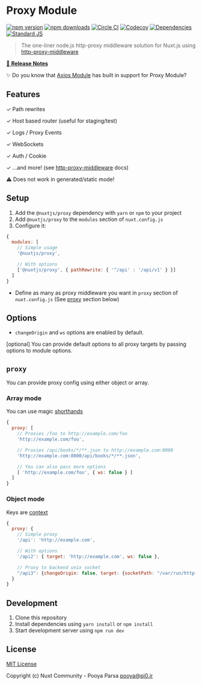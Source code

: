 # Proxy Module

[![npm version][npm-version-src]][npm-version-href]
[![npm downloads][npm-downloads-src]][npm-downloads-href]
[![Circle CI][circle-ci-src]][circle-ci-href]
[![Codecov][codecov-src]][codecov-href]
[![Dependencies][david-dm-src]][david-dm-href]
[![Standard JS][standard-js-src]][standard-js-href]

> The one-liner node.js http-proxy middleware solution for Nuxt.js using [http-proxy-middleware](https://github.com/chimurai/http-proxy-middleware)

[📖 **Release Notes**](./CHANGELOG.md)

✨ Do you know that [Axios Module](https://github.com/nuxt-community/axios-module) has built in support for Proxy Module?

## Features

✓ Path rewrites

✓ Host based router (useful for staging/test)

✓ Logs / Proxy Events

✓ WebSockets

✓ Auth / Cookie

✓ ...and more! (see [http-proxy-middleware](https://github.com/chimurai/http-proxy-middleware) docs)

⚠ Does not work in generated/static mode!

## Setup

1. Add the `@nuxtjs/proxy` dependency with `yarn` or `npm` to your project
2. Add `@nuxtjs/proxy` to the `modules` section of `nuxt.config.js`
3. Configure it:

```js
{
  modules: [
    // Simple usage
    '@nuxtjs/proxy',

    // With options
    ['@nuxtjs/proxy', { pathRewrite: { '^/api' : '/api/v1' } }]
  ]
}
```

- Define as many as proxy middleware you want in `proxy` section of  `nuxt.config.js` (See [proxy](#proxy) section below)

## Options

- `changeOrigin` and `ws` options are enabled by default.

[optional] You can provide default options to all proxy targets by passing options to module options.

## `proxy`

You can provide proxy config using either object or array.

### Array mode

You can use magic [shorthands](https://github.com/chimurai/http-proxy-middleware#shorthand)

```js
{
  proxy: [
    // Proxies /foo to http://example.com/foo
    'http://example.com/foo',

    // Proxies /api/books/*/**.json to http://example.com:8000
    'http://example.com:8000/api/books/*/**.json',

    // You can also pass more options
    [ 'http://example.com/foo', { ws: false } ]
  ]
}
```

### Object mode

Keys are [context](https://github.com/chimurai/http-proxy-middleware#context-matching)

```js
{
  proxy: {
    // Simple proxy
    '/api': 'http://example.com',

    // With options
    '/api2': { target: 'http://example.com', ws: false },

    // Proxy to backend unix socket
    "/api3": {changeOrigin: false, target: {socketPath: "/var/run/http-sockets/backend.sock"}}
  }
}
```

## Development

1. Clone this repository
2. Install dependencies using `yarn install` or `npm install`
3. Start development server using `npm run dev`

## License

[MIT License](./LICENSE)

Copyright (c) Nuxt Community - Pooya Parsa <pooya@pi0.ir>

<!-- Badges -->
[npm-version-src]: https://img.shields.io/npm/dt/@nuxtjs/proxy.svg?style=flat-square
[npm-version-href]: https://npmjs.com/package/@nuxtjs/proxy

[npm-downloads-src]: https://img.shields.io/npm/v/@nuxtjs/proxy/latest.svg?style=flat-square
[npm-downloads-href]: https://npmjs.com/package/@nuxtjs/proxy

[circle-ci-src]: https://img.shields.io/circleci/project/github/nuxt-community/proxy-module.svg?style=flat-square
[circle-ci-href]: https://circleci.com/gh/nuxt-community/proxy-module

[codecov-src]: https://img.shields.io/codecov/c/github/nuxt-community/proxy-module.svg?style=flat-square
[codecov-href]: https://codecov.io/gh/nuxt-community/proxy-module

[david-dm-src]: https://david-dm.org/nuxt-community/proxy-module/status.svg?style=flat-square
[david-dm-href]: https://david-dm.org/nuxt-community/proxy-module

[standard-js-src]: https://img.shields.io/badge/code_style-standard-brightgreen.svg?style=flat-square
[standard-js-href]: https://standardjs.com
